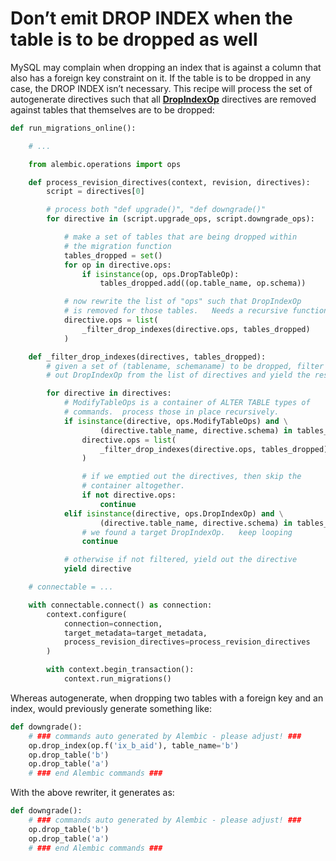 # Don’t emit DROP INDEX when the table is to be dropped as well

[DropIndexOp]: ../en/api/operations.html#alembic.operations.ops.DropIndexOp

MySQL may complain when dropping an index that is against a column that also has a foreign key constraint on it. If the table is to be dropped in any case, the DROP INDEX isn’t necessary. This recipe will process the set of autogenerate directives such that all **[DropIndexOp]** directives are removed against tables that themselves are to be dropped:

```python
def run_migrations_online():

    # ...

    from alembic.operations import ops

    def process_revision_directives(context, revision, directives):
        script = directives[0]

        # process both "def upgrade()", "def downgrade()"
        for directive in (script.upgrade_ops, script.downgrade_ops):

            # make a set of tables that are being dropped within
            # the migration function
            tables_dropped = set()
            for op in directive.ops:
                if isinstance(op, ops.DropTableOp):
                    tables_dropped.add((op.table_name, op.schema))

            # now rewrite the list of "ops" such that DropIndexOp
            # is removed for those tables.   Needs a recursive function.
            directive.ops = list(
                _filter_drop_indexes(directive.ops, tables_dropped)
            )

    def _filter_drop_indexes(directives, tables_dropped):
        # given a set of (tablename, schemaname) to be dropped, filter
        # out DropIndexOp from the list of directives and yield the result.

        for directive in directives:
            # ModifyTableOps is a container of ALTER TABLE types of
            # commands.  process those in place recursively.
            if isinstance(directive, ops.ModifyTableOps) and \
                    (directive.table_name, directive.schema) in tables_dropped:
                directive.ops = list(
                    _filter_drop_indexes(directive.ops, tables_dropped)
                )

                # if we emptied out the directives, then skip the
                # container altogether.
                if not directive.ops:
                    continue
            elif isinstance(directive, ops.DropIndexOp) and \
                    (directive.table_name, directive.schema) in tables_dropped:
                # we found a target DropIndexOp.   keep looping
                continue

            # otherwise if not filtered, yield out the directive
            yield directive

    # connectable = ...

    with connectable.connect() as connection:
        context.configure(
            connection=connection,
            target_metadata=target_metadata,
            process_revision_directives=process_revision_directives
        )

        with context.begin_transaction():
            context.run_migrations()
```

Whereas autogenerate, when dropping two tables with a foreign key and an index, would previously generate something like:

```python
def downgrade():
    # ### commands auto generated by Alembic - please adjust! ###
    op.drop_index(op.f('ix_b_aid'), table_name='b')
    op.drop_table('b')
    op.drop_table('a')
    # ### end Alembic commands ###
```

With the above rewriter, it generates as:

```python
def downgrade():
    # ### commands auto generated by Alembic - please adjust! ###
    op.drop_table('b')
    op.drop_table('a')
    # ### end Alembic commands ###
```
